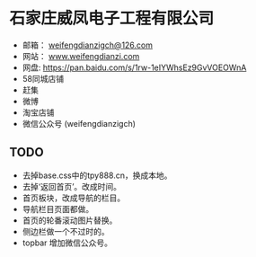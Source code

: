 # 石家庄威凤电子工程有限公司

- 邮箱： weifengdianzigch@126.com
- 网站： www.weifengdianzi.com
- 网盘:  https://pan.baidu.com/s/1rw-1eIYWhsEz9GvVOEOWnA
- 58同城店铺
- 赶集
- 微博 
- 淘宝店铺 
- 微信公众号 (weifengdianzigch)



## TODO
- 去掉base.css中的tpy888.cn，换成本地。
- 去掉‘返回首页’。改成时间。
- 首页板块，改成导航的栏目。
- 导航栏目页面都做。
- 首页的轮番滚动图片替换。
- 侧边栏做一个不过时的。
- topbar 增加微信公众号。